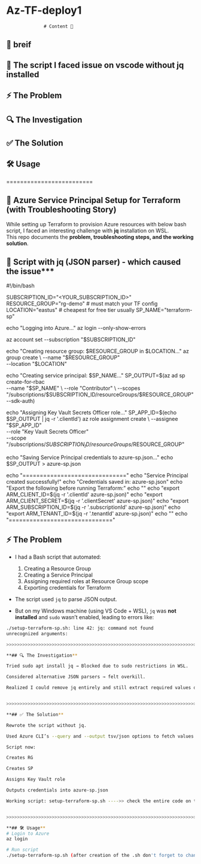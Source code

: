 # Az-TF-deploy1
                  # Content 🫙
## 🚀 breif
## 📜 The script I faced issue on vscode without jq installed
## ⚡ The Problem  
## 🔍 The Investigation
## ✅ The Solution
## 🛠️ Usage
========================= 

## 🚀 Azure Service Principal Setup for Terraform (with Troubleshooting Story)

While setting up Terraform to provision Azure resources with below bash script, I faced an interesting challenge with **jq** installation on WSL.  
This repo documents the **problem, troubleshooting steps, and the working solution**.

## 📜 Script with jq (JSON parser) - which caused the issue***
#!/bin/bash


SUBSCRIPTION_ID="<YOUR_SUBSCRIPTION_ID>"
RESOURCE_GROUP="rg-demo"         # must match your TF config
LOCATION="eastus"                # cheapest for free tier usually
SP_NAME="terraform-sp"

echo "Logging into Azure..."
az login --only-show-errors

az account set --subscription "$SUBSCRIPTION_ID"

echo "Creating resource group: $RESOURCE_GROUP in $LOCATION..."
az group create \
  --name "$RESOURCE_GROUP" \
  --location "$LOCATION"

echo "Creating service principal: $SP_NAME..."
SP_OUTPUT=$(az ad sp create-for-rbac \
  --name "$SP_NAME" \
  --role "Contributor" \
  --scopes "/subscriptions/$SUBSCRIPTION_ID/resourceGroups/$RESOURCE_GROUP" \
  --sdk-auth)

echo "Assigning Key Vault Secrets Officer role..."
SP_APP_ID=$(echo $SP_OUTPUT | jq -r '.clientId')
az role assignment create \
  --assignee "$SP_APP_ID" \
  --role "Key Vault Secrets Officer" \
  --scope "/subscriptions/$SUBSCRIPTION_ID/resourceGroups/$RESOURCE_GROUP"

echo "Saving Service Principal credentials to azure-sp.json..."
echo $SP_OUTPUT > azure-sp.json

echo "=============================="
echo "Service Principal created successfully!"
echo "Credentials saved in: azure-sp.json"
echo "Export the following before running Terraform:"
echo ""
echo "export ARM_CLIENT_ID=$(jq -r '.clientId' azure-sp.json)"
echo "export ARM_CLIENT_SECRET=$(jq -r '.clientSecret' azure-sp.json)"
echo "export ARM_SUBSCRIPTION_ID=$(jq -r '.subscriptionId' azure-sp.json)"
echo "export ARM_TENANT_ID=$(jq -r '.tenantId' azure-sp.json)"
echo ""
echo "=============================="


>>>>>>>>>>>>>>>>>>>>>>>>>>>>>>>>>>>>>>>>>>>>>>>>>>>>>>>>>>>>>>>>>>>>>>>>>>>>>>>>>>

## ⚡ The Problem
- I had a Bash script that automated:
  1. Creating a Resource Group
  2. Creating a Service Principal
  3. Assigning required roles at Resource Group scope
  4. Exporting credentials for Terraform

- The script used `jq` to parse JSON output.  
- But on my Windows machine (using VS Code + WSL), `jq` was **not installed** and `sudo` wasn’t enabled, leading to errors like:

```bash
./setup-terraform-sp.sh: line 42: jq: command not found
unrecognized arguments:

>>>>>>>>>>>>>>>>>>>>>>>>>>>>>>>>>>>>>>>>>>>>>>>>>>>>>>>>>>>>>>>>>>>>>>>>>>>>>>>>>>

**## 🔍 The Investigation**

Tried sudo apt install jq → Blocked due to sudo restrictions in WSL.

Considered alternative JSON parsers → felt overkill.

Realized I could remove jq entirely and still extract required values directly from az ad sp create-for-rbac output.


>>>>>>>>>>>>>>>>>>>>>>>>>>>>>>>>>>>>>>>>>>>>>>>>>>>>>>>>>>>>>>>>>>>>>>>>>>>>>>>>>>

**## ✅ The Solution**

Rewrote the script without jq.

Used Azure CLI’s --query and --output tsv/json options to fetch values.

Script now:

Creates RG

Creates SP

Assigns Key Vault role

Outputs credentials into azure-sp.json

Working script: setup-terraform-sp.sh ---->> check the entire code on the "setup-terraform-sp.sh" file under this repo 🧑‍💻


>>>>>>>>>>>>>>>>>>>>>>>>>>>>>>>>>>>>>>>>>>>>>>>>>>>>>>>>>>>>>>>>>>>>>>>>>>>>>>>>>>

**## 🛠️ Usage**
# Login to Azure
az login

# Run script
./setup-terraform-sp.sh (after creation of the .sh don't forget to change the access with -- "chmod +x <that .sh file> Enter" command) 😊
  

